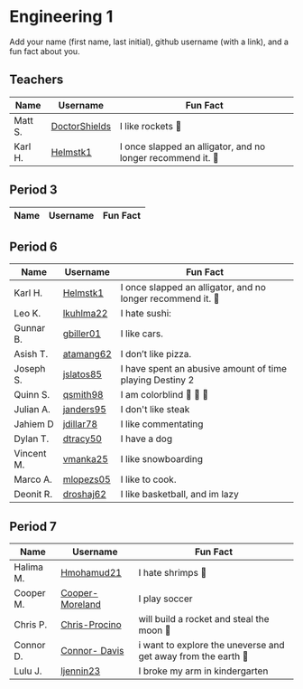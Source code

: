 # Engineering 1

Add your name (first name, last initial), github username (with a link), and a fun fact about you.

## Teachers
Name | Username | Fun Fact
--- | --- | ---
Matt S. | [DoctorShields](https://github.com/DoctorShields) | I like rockets :rocket:
Karl H. | [Helmstk1](https://github.com/Helmstk1) | I once slapped an alligator, and no longer recommend it. :crocodile:

## Period 3
Name | Username | Fun Fact
--- | --- | ---

## Period 6
Name | Username | Fun Fact
--- | --- | ---
Karl H. | [Helmstk1](https://github.com/Helmstk1) | I once slapped an alligator, and no longer recommend it. :crocodile:
Leo K. | [lkuhlma22](https://github.com/lkuhlma22) | I hate sushi:
Gunnar B. | [gbiller01](https://github.com/gbiller01) |I like cars.
Asish T. | [atamang62](https://github.com/atamang62) | I don’t like pizza.
Joseph S. | [jslatos85](https://github.com/jslatos85) | I have spent an abusive amount of time playing Destiny 2
Quinn S. | [qsmith98](https://github.com/qsmith98) | I am colorblind :fist_left: :punch: :fist_right:
Julian A. | [janders95](https://github.com/Janders95) | I don't like steak
Jahiem D | [jdillar78](https://github.com/jdillar78) | I like commentating
Dylan T. | [dtracy50](https://github.com/dtracy50) | I have a dog
Vincent M. | [vmanka25](https://github.com/vmanka25) | I like snowboarding
Marco A. | [mlopezs05](https://github.com/gbiller01) | I like to cook.
Deonit R. | [droshaj62](https://github.com/droshaj62) | I like basketball, and im lazy








## Period 7
Name | Username | Fun Fact
--- | --- | ---
Halima M. | [Hmohamud21](https://github.com/hmohamud21) | I hate shrimps :shrimp:
Cooper M. | [Cooper-Moreland](https://github.com/Cooper-Moreland) | I play soccer
Chris P.| [Chris-Procino](https://github.com/Chris-Procino) | will build a rocket and steal the moon :rocket:
Connor D. | [Connor- Davis](https://github.com/Connor-Davis) | i want to explore the uneverse and get away from the earth :rocket:
Lulu J. | [ljennin23](https://github.com/ljennin23) | I broke my arm in kindergarten
